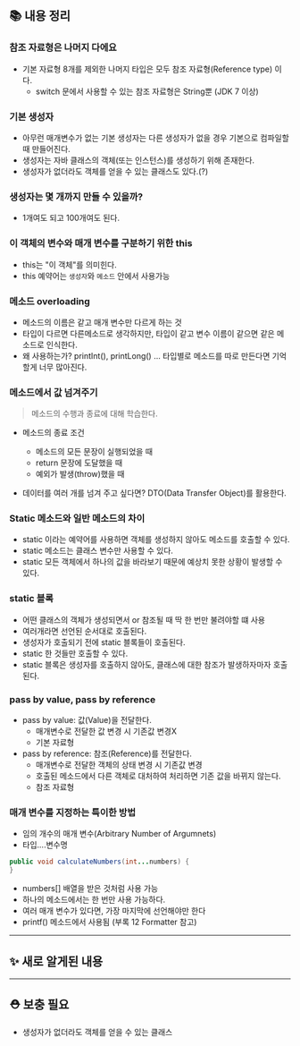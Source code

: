 ## 📚 내용 정리
### 참조 자료형은 나머지 다에요
- 기본 자료형 8개를 제외한 나머지 타입은 모두 참조 자료형(Reference type) 이다.
	- switch 문에서 사용할 수 있는 참조 자료형은 String뿐 (JDK 7 이상)


### 기본 생성자
- 아무런 매개변수가 없는 기본 생성자는 다른 생성자가 없을 경우 기본으로 컴파일할 때 만들어진다.
- 생성자는 자바 클래스의 객체(또는 인스턴스)를 생성하기 위해 존재한다.
- 생성자가 없더라도 객체를 얻을 수 있는 클래스도 있다.(?)


### 생성자는 몇 개까지 만들 수 있을까?
- 1개여도 되고 100개여도 된다.


### 이 객체의 변수와 매개 변수를 구분하기 위한 this
- this는 "이 객체"를 의미힌다.
- this 예약어는 `생성자`와 `메소드` 안에서 사용가능


### 메소드 overloading
- 메소드의 이름은 같고 매개 변수만 다르게 하는 것
- 타입이 다르면 다른메소드로 생각하지만, 타입이 같고 변수 이름이 같으면 같은 메소드로 인식한다.
- 왜 사용하는가? printInt(), printLong() ... 타입별로 메소드를 따로 만든다면 기억할게 너무 많아진다.


### 메소드에서 값 넘겨주기

>메소드의 수행과 종료에 대해 학습한다.

- 메소드의 종료 조건
	- 메소드의 모든 문장이 실행되었을 때
	- return 문장에 도달했을 때
	- 예외가 발생(throw)했을 때

- 데이터를 여러 개를 넘겨 주고 싶다면? DTO(Data Transfer Object)를 활용한다.


### Static 메소드와 일반 메소드의 차이
- static 이라는 예약어를 사용하면 객체를 생성하지 않아도 메소드를 호출할 수 있다.
- static 메소드는 클래스 변수만 사용할 수 있다.
- static 모든 객체에서 하나의 값을 바라보기 때문에 예상치 못한 상황이 발생할 수 있다.


### static 블록
-  어떤 클래스의 객체가 생성되면서 or 참조될 때 딱 한 번만 불려야할 떄 사용
- 여러개라면 선언된 순서대로 호출된다.
- 생성자가 호출되기 전에 static 블록들이 호출된다.
- static 한 것들만 호출할 수 있다.
- static 블록은 생성자를 호출하지 않아도, 클래스에 대한 참조가 발생하자마자 호출된다.


### pass by value, pass by reference
- pass by value: 값(Value)을 전달한다.
	- 매개변수로 전달한 값 변경 시 기존값 변경X
	- 기본 자료형
- pass by reference: 참조(Reference)를 전달한다.
	- 매개변수로 전달한 객체의 상태 변경 시 기존값 변경
	- 호출된 메소드에서 다른 객체로 대처하여 처리하면 기존 값을 바뀌지 않는다.
	- 참조 자료형


### 매개 변수를 지정하는 특이한 방법
- 임의 개수의 매개 변수(Arbitrary Number of Argumnets)
- 타입....변수명
```java
public void calculateNumbers(int...numbers) { 
}
```
- numbers\[] 배열을 받은 것처럼 사용 가능
- 하나의 메소드에서는 한 번만 사용 가능하다.
- 여러 매개 변수가 있다면, 가장 마지막에 선언해야만 한다
- printf() 메소드에서 사용됨 (부록 12 Formatter 참고)



---
## ✨ 새로 알게된 내용


---
## ⛑️ 보충 필요
- 생성자가 없더라도 객체를 얻을 수 있는 클래스

